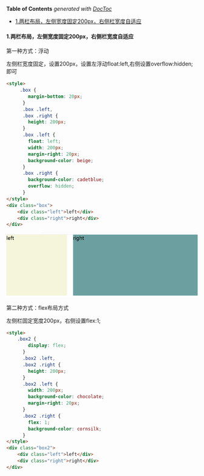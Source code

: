 <!-- START doctoc generated TOC please keep comment here to allow auto update -->
<!-- DON'T EDIT THIS SECTION, INSTEAD RE-RUN doctoc TO UPDATE -->
**Table of Contents**  *generated with [DocToc](https://github.com/thlorenz/doctoc)*

- [1.两栏布局，左侧宽度固定200px，右侧栏宽度自适应](#1%E4%B8%A4%E6%A0%8F%E5%B8%83%E5%B1%80%E5%B7%A6%E4%BE%A7%E5%AE%BD%E5%BA%A6%E5%9B%BA%E5%AE%9A200px%E5%8F%B3%E4%BE%A7%E6%A0%8F%E5%AE%BD%E5%BA%A6%E8%87%AA%E9%80%82%E5%BA%94)

<!-- END doctoc generated TOC please keep comment here to allow auto update -->

#### 1.两栏布局，左侧宽度固定200px，右侧栏宽度自适应

第一种方式：浮动

左侧栏宽度固定，设置200px，设置左浮动float:left,右侧设置overflow:hidden;即可

```html
<style>
     .box {
        margin-bottom: 20px;
      }
      .box .left,
      .box .right {
        height: 200px;
      }
      .box .left {
        float: left;
        width: 200px;
        margin-right: 20px;
        background-color: beige;
      }
      .box .right {
        background-color: cadetblue;
        overflow: hidden;
      }
</style>
<div class="box">
    <div class="left">left</div>
    <div class="right">right</div>
</div>
```

![浮动方式实现两栏布局，左侧宽度固定，右侧自适应](./images/i1.png)

第二种方式：flex布局方式

左侧栏固定宽度200px，右侧设置flex:1;

```html
<style>
	.box2 {
        display: flex;
      }
      .box2 .left,
      .box2 .right {
        height: 200px;
      }
      .box2 .left {
        width: 200px;
        background-color: chocolate;
        margin-right: 20px;
      }
      .box2 .right {
        flex: 1;
        background-color: cornsilk;
      }
</style>
<div class="box2">
    <div class="left">left</div>
    <div class="right">right</div>
</div>
```

